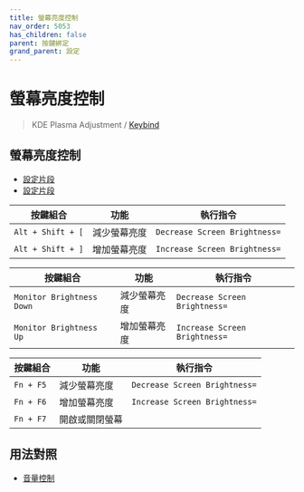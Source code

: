 ```yaml
---
title: 螢幕亮度控制
nav_order: 5053
has_children: false
parent: 按鍵綁定
grand_parent: 設定
---
```



# 螢幕亮度控制

> KDE Plasma Adjustment / [Keybind](https://github.com/samwhelp/note-about-fedora-kde-plasma/tree/gh-pages/_demo/prototype/de/kde-plasma/part/keybind/kde-plasma-keybind-main)


## 螢幕亮度控制

* [設定片段](https://github.com/samwhelp/fedora-kde-plasma-adjustment/blob/main/prototype/main/kde-config/locale/en_us/Breeze-Dark/asset/overlay/etc/skel/.config/kglobalshortcutsrc#L242)
* [設定片段](https://github.com/samwhelp/fedora-kde-plasma-adjustment/blob/main/prototype/main/kde-config/locale/en_us/Breeze-Dark/asset/overlay/etc/skel/.config/kglobalshortcutsrc#L245)

| 按鍵組合          | 功能             | 執行指令                                    |
| ----------------- | ---------------- | ------------------------------------------- |
| `Alt + Shift + [` | 減少螢幕亮度         | `Decrease Screen Brightness=` |
| `Alt + Shift + ]` | 增加螢幕亮度         | `Increase Screen Brightness=` |


| 按鍵組合               | 功能           | 執行指令                                    |
| ---------------------- | -------------- | ------------------------------------------- |
| `Monitor Brightness Down` | 減少螢幕亮度       | `Decrease Screen Brightness=` |
| `Monitor Brightness Up` | 增加螢幕亮度       | `Increase Screen Brightness=` |


| 按鍵組合               | 功能           | 執行指令                                    |
| ---------------------- | -------------- | ------------------------------------------- |
| `Fn + F5` | 減少螢幕亮度       | `Decrease Screen Brightness=` |
| `Fn + F6` | 增加螢幕亮度       | `Increase Screen Brightness=` |
| `Fn + F7` | 開啟或關閉螢幕       |  |


## 用法對照

* [音量控制](https://samwhelp.github.io/note-about-fedora-kde-plasma/read/config/keybind/volume-control.html)
